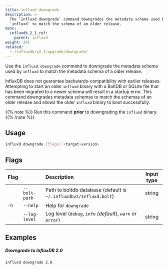 ```yaml
---
title: influxd downgrade
description: >
  The `influxd downgrade` command downgrades the metadata schema used by
  `influxd` to match the schema of an older release.
menu:
  influxdb_2_1_ref:
    parent: influxd
weight: 201
related:
  - /influxdb/v2.1/upgrade/downgrade/
---
```


Use the `influxd downgrade` command to downgrade the metadata schema used by
`influxd` to match the metadata schema of a older release.

InfluxDB does not guarantee backwards-compatibility with earlier releases.
Attempting to start an older `influxd` binary with a BoltDB or SQLite file that
has been migrated to a newer schema will result in a startup error.
This command downgrades metadata schemas to match the schemas of an older release
and allows the older `influxd` binary to boot successfully.

{{% note %}}
Run this command **prior** to downgrading the `influxd` binary.
{{% /note %}}

## Usage

```sh
influxd downgrade [flags] <target-version>
```

## Flags

| Flag |               | Description                                                       | Input type |
| :--- | :------------ | :---------------------------------------------------------------- | :--------: |
|      | `--bolt-path` | Path to boltdb database (default is `~/.influxdbv2/influxd.bolt`) |   string   |
| `-h` | `--help`      | Help for `downgrade`                                              |            |
|      | `--log-level` | Log level (`debug`, `info` _(default_), `warn` or  `error`)       |   string   |

## Examples

##### Downgrade to InfluxDB 2.0
```sh
influxd downgrade 2.0
```